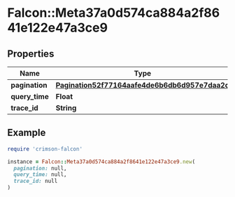 # Falcon::Meta37a0d574ca884a2f8641e122e47a3ce9

## Properties

| Name | Type | Description | Notes |
| ---- | ---- | ----------- | ----- |
| **pagination** | [**Pagination52f77164aafe4de6b6db6d957e7daa2d**](Pagination52f77164aafe4de6b6db6d957e7daa2d.md) |  | [optional] |
| **query_time** | **Float** |  | [optional] |
| **trace_id** | **String** |  | [optional] |

## Example

```ruby
require 'crimson-falcon'

instance = Falcon::Meta37a0d574ca884a2f8641e122e47a3ce9.new(
  pagination: null,
  query_time: null,
  trace_id: null
)
```

